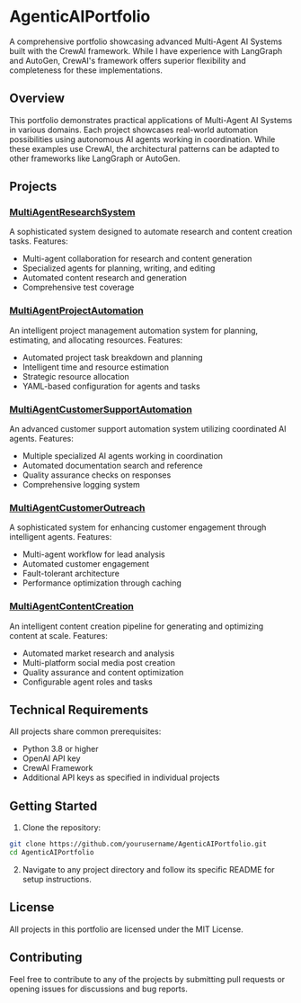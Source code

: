# AgenticAIPortfolio

A comprehensive portfolio showcasing advanced Multi-Agent AI Systems built with the CrewAI framework. While I have experience with LangGraph and AutoGen, CrewAI's framework offers superior flexibility and completeness for these implementations.

## Overview

This portfolio demonstrates practical applications of Multi-Agent AI Systems in various domains. Each project showcases real-world automation possibilities using autonomous AI agents working in coordination. While these examples use CrewAI, the architectural patterns can be adapted to other frameworks like LangGraph or AutoGen.

## Projects

### [MultiAgentResearchSystem](./MultiAgentResearchSystem)
A sophisticated system designed to automate research and content creation tasks. Features:
- Multi-agent collaboration for research and content generation
- Specialized agents for planning, writing, and editing
- Automated content research and generation
- Comprehensive test coverage

### [MultiAgentProjectAutomation](./MultiAgentProjectAutomation)
An intelligent project management automation system for planning, estimating, and allocating resources. Features:
- Automated project task breakdown and planning
- Intelligent time and resource estimation
- Strategic resource allocation
- YAML-based configuration for agents and tasks

### [MultiAgentCustomerSupportAutomation](./MultiAgentCustomerSupportAutomation)
An advanced customer support automation system utilizing coordinated AI agents. Features:
- Multiple specialized AI agents working in coordination
- Automated documentation search and reference
- Quality assurance checks on responses
- Comprehensive logging system

### [MultiAgentCustomerOutreach](./MultiAgentCustomerOutreach)
A sophisticated system for enhancing customer engagement through intelligent agents. Features:
- Multi-agent workflow for lead analysis
- Automated customer engagement
- Fault-tolerant architecture
- Performance optimization through caching

### [MultiAgentContentCreation](./MultiAgentContentCreation)
An intelligent content creation pipeline for generating and optimizing content at scale. Features:
- Automated market research and analysis
- Multi-platform social media post creation
- Quality assurance and content optimization
- Configurable agent roles and tasks

## Technical Requirements

All projects share common prerequisites:
- Python 3.8 or higher
- OpenAI API key
- CrewAI Framework
- Additional API keys as specified in individual projects

## Getting Started

1. Clone the repository:
```bash
git clone https://github.com/yourusername/AgenticAIPortfolio.git
cd AgenticAIPortfolio
```

2. Navigate to any project directory and follow its specific README for setup instructions.

## License

All projects in this portfolio are licensed under the MIT License.

## Contributing

Feel free to contribute to any of the projects by submitting pull requests or opening issues for discussions and bug reports.
